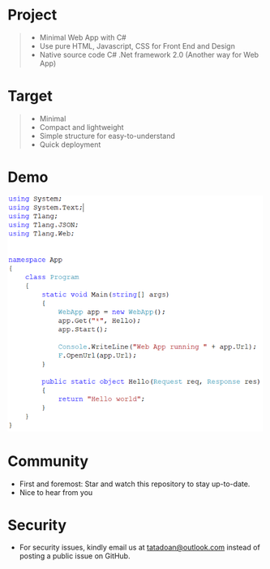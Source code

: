 # Project
> - Minimal Web App with C#
> - Use pure HTML, Javascript, CSS for Front End and Design
> - Native source code C# .Net framework 2.0 (Another way for Web App)

# Target
> - Minimal
> - Compact and lightweight
> - Simple structure for easy-to-understand
> - Quick deployment
# Demo
![Demo](/demo.png?raw=true "Demo code")

# Community
- First and foremost: Star and watch this repository to stay up-to-date.
- Nice to hear from you

# Security
- For security issues, kindly email us at tatadoan@outlook.com instead of posting a public issue on GitHub.
